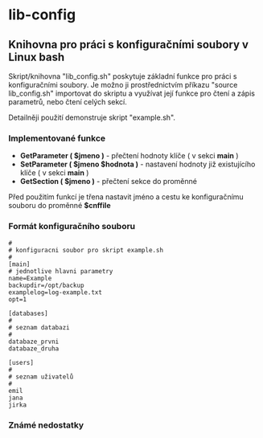 # lib-config
## Knihovna pro práci s konfiguračními soubory v Linux bash

Skript/knihovna "lib_config.sh" poskytuje základní funkce pro práci s konfiguračními soubory.
Je možno ji prostřednictvím příkazu "source lib_config.sh" importovat do skriptu a využívat
její funkce pro čtení a zápis parametrů, nebo čtení celých sekcí.

Detailněji použití demonstruje skript "example.sh".

### Implementované funkce
- **GetParameter ( $jmeno )** - přečtení hodnoty klíče ( v sekci **main** )
- **SetParameter ( $jmeno $hodnota )** - nastavení hodnoty již existujícího klíče ( v sekci **main** ) 
- **GetSection ( $jmeno )** - přečtení sekce do proměnné

Před použitím funkcí je třena nastavit jméno a cestu ke konfiguračnímu souboru do proměnné **$cnffile**

### Formát konfiguračního souboru

```
#
# konfiguracni soubor pro skript example.sh
#
[main]
# jednotlive hlavni parametry
name=Example
backupdir=/opt/backup
examplelog=log-example.txt
opt=1

[databases]
#
# seznam databazi
#
databaze_prvni
databaze_druha

[users]
#
# seznam uživatelů
#
emil
jana
jirka

```

### Známé nedostatky

